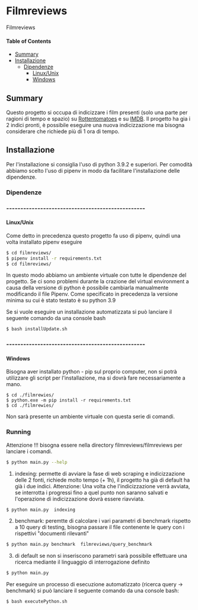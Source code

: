 # Filmreviews
Filmreviews
#### Table of Contents
- [Summary](#summary)
- [Installazione](#Installazione)
  - [Dipendenze](#dipendenze)
    - [Linux/Unix](#Linux/Unix)
    - [Windows](#windows)
  


## Summary
Questo progetto si occupa di indicizzare i film presenti (solo una parte per ragioni di tempo e spazio) su [Rottentomatoes](https://www.rottentomatoes.com/) e su [IMDB](https://www.imdb.com/). Il progetto ha gia i 2 indici pronti, è possibile eseguire una nuova indicizzazione ma bisogna considerare che richiede più di 1 ora di tempo.

## Installazione
Per l'installazione si consiglia l'uso di python 3.9.2 e superiori. Per comodità abbiamo scelto l'uso di pipenv in modo da facilitare l'installazione delle dipendenze.

### Dipendenze
### -------------------------------------------------
#### Linux/Unix


Come detto in precedenza questo progetto fa uso di pipenv, quindi una volta installato pipenv eseguire
```bash
$ cd filmreviews/
$ pipenv install -r requirements.txt
$ cd filmreviews/
```
In questo modo abbiamo un ambiente virtuale con tutte le dipendenze del progetto.
Se ci sono problemi durante la crazione del virtual environment a causa della versione di python è possibile cambiarla manualmente modificando il file Pipenv. Come specificato in precedenza la versione minima su cui è stato testato è su python 3.9 

Se si vuole eseguire un installazione automatizzata si può lanciare il seguente comando da una console bash

```bash
$ bash installUpdate.sh
```

### -------------------------------------------------

#### Windows

Bisogna aver installato python - pip sul proprio computer, non si potrà utilizzare gli script per l'installazione, ma si dovrà fare necessariamente a mano.

```power shell
$ cd ./filmrewies/
$ python.exe -m pip install -r requirements.txt
$ cd ./filmrewies/
```
Non sarà presente un ambiente virtuale con questa serie di comandi.

### Running

Attenzione !!! bisogna essere nella directory filmreviews/filmreviews per lanciare i comandi.

```bash
$ python main.py --help
```

1.	indexing: permette di avviare la fase di web scraping e indicizzazione delle 2 fonti, richiede molto tempo (+ 1h), il progetto ha già di default ha già i due indici. Attenzione: Una volta che l'indicizzazione verrà avviata, se interrotta i progressi fino a quel punto non saranno salvati e l'operazione di indicizzazione dovrà essere riavviata.

```bash
$ python main.py  indexing
```

2. benchmark: peremtte di calcolare i vari parametri di benchmark rispetto a 10 query di testing, bisogna passare il file contenente le query con i rispettivi "documenti rilevanti"
```bash
$ python main.py benchmark  filmreviews/query_benchmark
```
3. di default se non si inseriscono parametri sarà possibile effettuare una ricerca mediante il linguaggio di interrogazione definito
```bash
$ python main.py 
```

Per eseguire un processo di esecuzione automatizzato (ricerca query -> benchmark) si può lanciare il seguente comando da una console bash:

```bash
$ bash executePython.sh
```
